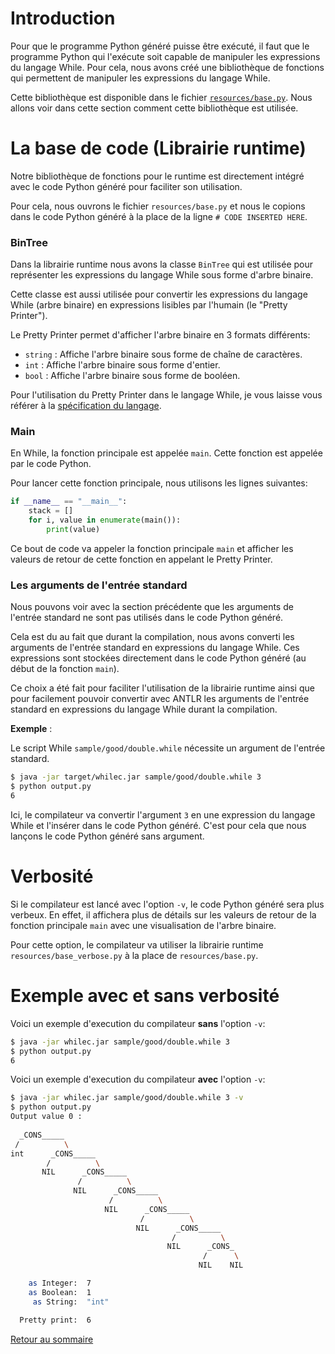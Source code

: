 # Introduction

Pour que le programme Python généré puisse être exécuté, il faut que le programme Python qui l'exécute soit capable de manipuler les expressions du langage While. Pour cela, nous avons créé une bibliothèque de fonctions qui permettent de manipuler les expressions du langage While. 

Cette bibliothèque est disponible dans le fichier [`resources/base.py`](../resources/base.py). Nous allons voir dans cette section comment cette bibliothèque est utilisée.

# La base de code (Librairie runtime)

Notre bibliothèque de fonctions pour le runtime est directement intégré avec le code Python généré pour faciliter son utilisation.

Pour cela, nous ouvrons le fichier `resources/base.py` et nous le copions dans le code Python généré à la place de la ligne `# CODE INSERTED HERE`.

### BinTree

Dans la librairie runtime nous avons la classe `BinTree` qui est utilisée pour représenter les expressions du langage While sous forme d'arbre binaire. 

Cette classe est aussi utilisée pour convertir les expressions du langage While (arbre binaire) en expressions lisibles par l'humain (le "Pretty Printer").

Le Pretty Printer permet d'afficher l'arbre binaire en 3 formats différents:
- `string` : Affiche l'arbre binaire sous forme de chaîne de caractères.
- `int` : Affiche l'arbre binaire sous forme d'entier.
- `bool` : Affiche l'arbre binaire sous forme de booléen.

Pour l'utilisation du Pretty Printer dans le langage While, je vous laisse vous référer à la [spécification du langage](Specifications_while.pdf).

### Main

En While, la fonction principale est appelée `main`. Cette fonction est appelée par le code Python.

Pour lancer cette fonction principale, nous utilisons les lignes suivantes:

```python
if __name__ == "__main__":
    stack = []
    for i, value in enumerate(main()):
        print(value)
```

Ce bout de code va appeler la fonction principale `main` et afficher les valeurs de retour de cette fonction en appelant le Pretty Printer.

### Les arguments de l'entrée standard

Nous pouvons voir avec la section précédente que les arguments de l'entrée standard ne sont pas utilisés dans le code Python généré.

Cela est du au fait que durant la compilation, nous avons converti les arguments de l'entrée standard en expressions du langage While. Ces expressions sont stockées directement dans le code Python généré (au début de la fonction `main`). 

Ce choix a été fait pour faciliter l'utilisation de la librairie runtime ainsi que pour facilement pouvoir convertir avec ANTLR les arguments de l'entrée standard en expressions du langage While durant la compilation.

**Exemple** : 
  
Le script While `sample/good/double.while` nécessite un argument de l'entrée standard.

```bash
$ java -jar target/whilec.jar sample/good/double.while 3
$ python output.py 
6
```

Ici, le compilateur va convertir l'argument `3` en une expression du langage While et l'insérer dans le code Python généré. C'est pour cela que nous lançons le code Python généré sans argument.


# Verbosité

Si le compilateur est lancé avec l'option `-v`, le code Python généré sera plus verbeux. En effet, il affichera plus de détails sur les valeurs de retour de la fonction principale `main` avec une visualisation de l'arbre binaire.

Pour cette option, le compilateur va utiliser la librairie runtime `resources/base_verbose.py` à la place de `resources/base.py`.

# Exemple avec et sans verbosité

Voici un exemple d'execution du compilateur **sans** l'option `-v`:

```bash
$ java -jar whilec.jar sample/good/double.while 3
$ python output.py 
6
```

Voici un exemple d'execution du compilateur **avec** l'option `-v`:

```bash
$ java -jar whilec.jar sample/good/double.while 3 -v
$ python output.py 
Output value 0 :
 
  _CONS_____                                        
 /          \                                       
int      _CONS_____                                 
        /          \                                
       NIL      _CONS_____                          
               /          \                         
              NIL      _CONS_____                   
                      /          \                  
                     NIL      _CONS_____            
                             /          \           
                            NIL      _CONS_____     
                                    /          \    
                                   NIL      _CONS_  
                                           /      \ 
                                          NIL    NIL

    as Integer:  7    
    as Boolean:  1    
     as String:  "int"

  Pretty print:  6    

```


[Retour au sommaire](./readme.md)